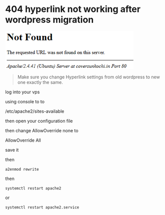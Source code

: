 # 404 hyperlink not working after wordpress migration

![Issue will look likes this ](<../../.gitbook/assets/hyperlink now working.PNG>)

> Make sure you change Hyperlink settings from old wordpress to new one exactly the same.

log into your vps

using console to to&#x20;

/etc/apache2/sites-available

then open your configuration file&#x20;

then change AllowOverride none to&#x20;

AllowOverride All

save it&#x20;

then&#x20;

```
a2enmod rewrite
```

then

```
systemctl restart apache2
```

or&#x20;

```
systemctl restart apache2.service
```



